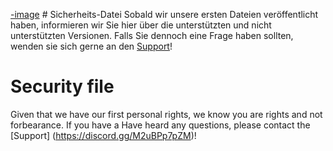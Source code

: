 [-image](https://emojipedia.org/joypixels/3.0/flag-germany/) # Sicherheits-Datei
Sobald wir unsere ersten Dateien veröffentlicht haben, informieren wir Sie hier über die unterstützten und nicht unterstützten Versionen. Falls Sie dennoch eine 
Frage haben sollten, wenden sie sich gerne an den [Support](https://discord.gg/M2uBPp7pZM)!


# Security file
Given that we have our first personal rights, we know you are rights and not forbearance. If you have a
Have heard any questions, please contact the [Support] (https://discord.gg/M2uBPp7pZM)!
